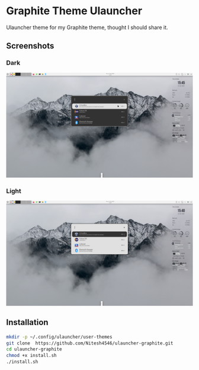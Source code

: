 # Graphite Theme Ulauncher
Ulauncher theme for my Graphite theme, thought I should share it.

## Screenshots
### Dark
![](./graphite-dark/dark.png)
### Light
![](./graphite-light/light.png)

## Installation

```sh
mkdir -p ~/.config/ulauncher/user-themes
git clone  https://github.com/Nitesh4546/ulauncher-graphite.git
cd ulauncher-graphite
chmod +x install.sh
./install.sh
```

